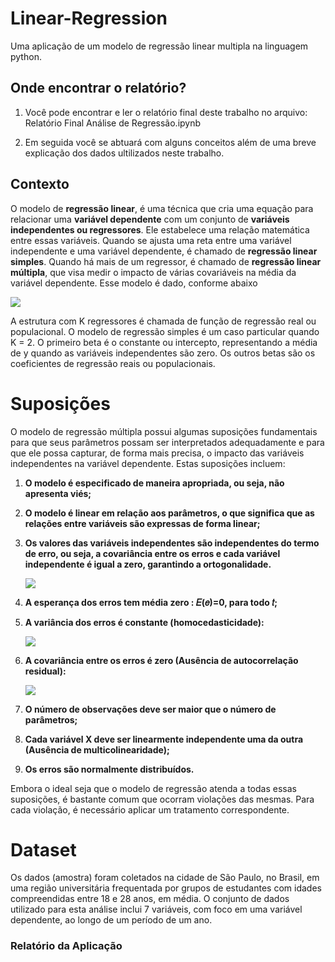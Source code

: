 # Linear-Regression
Uma aplicação de um modelo de regressão linear multipla na linguagem python.

## Onde encontrar o relatório?
 1. Você pode encontrar e ler o relatório final deste trabalho no arquivo: Relatório Final Análise de Regressão.ipynb

2. Em seguida você se abtuará com alguns conceitos além de uma breve explicação dos dados ultilizados neste trabalho.

## Contexto
O modelo de **regressão linear**, é uma técnica que 
cria uma equação para relacionar uma **variável 
dependente** com um conjunto de **variáveis 
independentes ou regressores**. Ele estabelece uma 
relação matemática entre essas variáveis. Quando 
se ajusta uma reta entre uma variável independente 
e uma variável dependente, é chamado de **regressão 
linear simples**. Quando há mais de um regressor, é 
chamado de **regressão linear múltipla**, que visa 
medir o impacto de várias covariáveis na média da 
variável dependente. Esse modelo é dado, conforme abaixo

![](https://miro.medium.com/v2/resize:fit:640/format:webp/1*L0zwAQ0PTDAEB4ubsE0l2Q.png)

A estrutura com K regressores é chamada de função de regressão real ou populacional. O modelo de regressão simples é um caso particular quando K = 2. O primeiro beta é o constante ou intercepto, representando a média de y quando as variáveis independentes são zero. Os outros betas são os coeficientes de regressão reais ou populacionais.

# Suposições

O modelo de regressão múltipla possui algumas suposições fundamentais para que seus parâmetros possam ser interpretados adequadamente e para que ele possa capturar, de forma mais precisa, o impacto das variáveis independentes na variável dependente. Estas suposições incluem:

1. **O modelo é especificado de maneira apropriada, ou seja, não apresenta viés;**

2. **O modelo é linear em relação aos parâmetros, o que significa que as relações entre variáveis são expressas de forma linear;**

3. **Os valores das variáveis independentes são independentes do termo de erro, ou seja, a covariância entre os erros e cada variável independente é igual a zero, garantindo a ortogonalidade.**

    ![](https://miro.medium.com/v2/resize:fit:640/format:webp/1*daaDUmH__JvAl4LAyFg0QA.png)

4. **A esperança dos erros tem média zero : 𝐸(𝑒)=0, para todo 𝑡;**

5. **A variância dos erros é constante (homocedasticidade):**

    ![](https://miro.medium.com/v2/resize:fit:230/format:webp/1*JRg1wzzRinYow2THN5Qcvw.png)
6. **A covariância entre os erros é zero (Ausência de autocorrelação residual):**

    ![](https://miro.medium.com/v2/resize:fit:262/format:webp/1*aoHdVzbqanJD5I1RIC1C6A.png)
7. **O número de observações deve ser maior que o número de parâmetros;**

8. **Cada variável X deve ser linearmente independente uma da outra (Ausência de multicolinearidade);**

9. **Os erros são normalmente distribuídos.**

Embora o ideal seja que o modelo de regressão atenda a todas essas suposições, é bastante comum que ocorram violações das mesmas. Para cada violação, é necessário aplicar um tratamento correspondente.


# Dataset
Os dados (amostra) foram coletados na cidade de São Paulo, no Brasil, em uma região universitária frequentada por grupos de estudantes com idades compreendidas entre 18 e 28 anos, em média. O conjunto de dados utilizado para esta análise inclui 7 variáveis, com foco em uma variável dependente, ao longo de um período de um ano.

###  Relatório da Aplicação